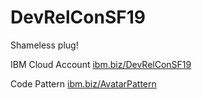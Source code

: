 # DevRelConSF19

Shameless plug!

IBM Cloud Account
[ibm.biz/DevRelConSF19](https://ibm.biz/DevRelConSF19)

Code Pattern
[ibm.biz/AvatarPattern](https://ibm.biz/AvatarPattern)
